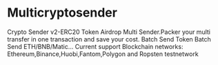 # Multicryptosender
Crypto Sender v2-ERC20 Token Airdrop Multi Sender.Packer your multi transfer in one transaction and save your cost.  Batch Send Token Batch Send ETH/BNB/Matic... Current support Blockchain networks: Ethereum,Binance,Huobi,Fantom,Polygon and Ropsten testnetwork 
